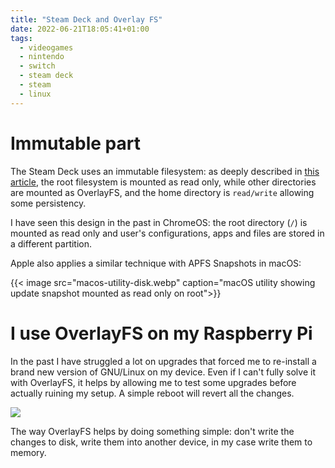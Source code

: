 ```yaml
---
title: "Steam Deck and Overlay FS"
date: 2022-06-21T18:05:41+01:00
tags:
  - videogames
  - nintendo
  - switch
  - steam deck
  - steam
  - linux
---
```


<!--more-->

# Immutable part
The Steam Deck uses an immutable filesystem: as deeply described in
[this article](https://www.svenknebel.de/posts/2022/5/2/), the root filesystem
is mounted as read only, while other directories are mounted as OverlayFS, and
the home directory is `read/write` allowing some persistency.

I have seen this design in the past in ChromeOS: the root directory (`/`) is
mounted as read only and user's configurations, apps and files are stored in a
different partition.

Apple also applies a similar technique with APFS Snapshots in macOS:

{{< image src="macos-utility-disk.webp" caption="macOS utility showing update snapshot mounted as read only on root">}}

# I use OverlayFS on my Raspberry Pi
In the past I have struggled a lot on upgrades that forced me to re-install
a brand new version of GNU/Linux on my device. Even if I can't fully solve it
with OverlayFS, it helps by allowing me to test some upgrades before actually
ruining my setup. A simple reboot will revert all the changes.

![](off-and-on.webp)

The way OverlayFS helps by doing something simple: don't write the changes to
disk, write them into another device, in my case write them to memory.
